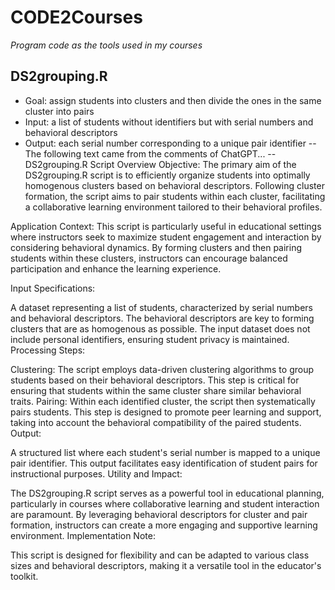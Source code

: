 # CODE2Courses
*Program code as the tools used in my courses*
## DS2grouping.R
- Goal: assign students into clusters and then divide the ones in the same cluster into pairs
- Input: a list of students without identifiers but with serial numbers and behavioral descriptors 
- Output: each serial number corresponding to a unique pair identifier
--
The following text came from the comments of ChatGPT...
--
DS2grouping.R Script Overview
Objective: The primary aim of the DS2grouping.R script is to efficiently organize students into optimally homogenous clusters based on behavioral descriptors. Following cluster formation, the script aims to pair students within each cluster, facilitating a collaborative learning environment tailored to their behavioral profiles.

Application Context: This script is particularly useful in educational settings where instructors seek to maximize student engagement and interaction by considering behavioral dynamics. By forming clusters and then pairing students within these clusters, instructors can encourage balanced participation and enhance the learning experience.

Input Specifications:

A dataset representing a list of students, characterized by serial numbers and behavioral descriptors. The behavioral descriptors are key to forming clusters that are as homogenous as possible.
The input dataset does not include personal identifiers, ensuring student privacy is maintained.
Processing Steps:

Clustering: The script employs data-driven clustering algorithms to group students based on their behavioral descriptors. This step is critical for ensuring that students within the same cluster share similar behavioral traits.
Pairing: Within each identified cluster, the script then systematically pairs students. This step is designed to promote peer learning and support, taking into account the behavioral compatibility of the paired students.
Output:

A structured list where each student's serial number is mapped to a unique pair identifier. This output facilitates easy identification of student pairs for instructional purposes.
Utility and Impact:

The DS2grouping.R script serves as a powerful tool in educational planning, particularly in courses where collaborative learning and student interaction are paramount. By leveraging behavioral descriptors for cluster and pair formation, instructors can create a more engaging and supportive learning environment.
Implementation Note:

This script is designed for flexibility and can be adapted to various class sizes and behavioral descriptors, making it a versatile tool in the educator's toolkit.
